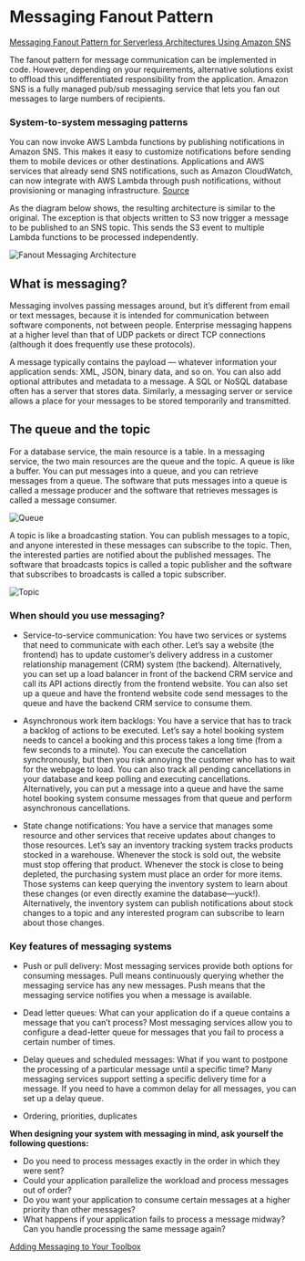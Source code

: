 # Messaging Fanout Pattern

[Messaging Fanout Pattern for Serverless Architectures Using Amazon SNS](https://aws.amazon.com/blogs/compute/messaging-fanout-pattern-for-serverless-architectures-using-amazon-sns/)

The fanout pattern for message communication can be implemented in code. However, depending on your requirements, alternative solutions exist to offload this undifferentiated responsibility from the application. Amazon SNS is a fully managed pub/sub messaging service that lets you fan out messages to large numbers of recipients.

### System-to-system messaging patterns

You can now invoke AWS Lambda functions by publishing notifications in Amazon SNS. This makes it easy to customize notifications before sending them to mobile devices or other destinations. Applications and AWS services that already send SNS notifications, such as Amazon CloudWatch, can now integrate with AWS Lambda through push notifications, without provisioning or managing infrastructure. [Source](https://aws.amazon.com/about-aws/whats-new/2015/04/amazon-sns-now-integrates-with-aws-lambda/)

As the diagram below shows, the resulting architecture is similar to the original. The exception is that objects written to S3 now trigger a message to be published to an SNS topic. This sends the S3 event to multiple Lambda functions to be processed independently.

![Fanout Messaging Architecture](https://d2908q01vomqb2.cloudfront.net/1b6453892473a467d07372d45eb05abc2031647a/2017/07/25/messaging-fanout-for-serverless-with-sns-diagram2.png)

## What is messaging?

Messaging involves passing messages around, but it’s different from email or text messages, because it is intended for communication between software components, not between people. Enterprise messaging happens at a higher level than that of UDP packets or direct TCP connections (although it does frequently use these protocols).

A message typically contains the payload — whatever information your application sends: XML, JSON, binary data, and so on. You can also add optional attributes and metadata to a message. A SQL or NoSQL database often has a server that stores data. Similarly, a messaging server or service allows a place for your messages to be stored temporarily and transmitted.

## The queue and the topic

For a database service, the main resource is a table. In a messaging service, the two main resources are the queue and the topic. A queue is like a buffer. You can put messages into a queue, and you can retrieve messages from a queue. The software that puts messages into a queue is called a message producer and the software that retrieves messages is called a message consumer.

![Queue](https://d2908q01vomqb2.cloudfront.net/1b6453892473a467d07372d45eb05abc2031647a/2017/05/24/MessageQueueDiagramFINAL.png)

A topic is like a broadcasting station. You can publish messages to a topic, and anyone interested in these messages can subscribe to the topic. Then, the interested parties are notified about the published messages. The software that broadcasts topics is called a topic publisher and the software that subscribes to broadcasts is called a topic subscriber.

![Topic](https://d2908q01vomqb2.cloudfront.net/1b6453892473a467d07372d45eb05abc2031647a/2017/05/24/MessageTopicDiagramFINAL.png)

### When should you use messaging?

* Service-to-service communication: You have two services or systems that need to communicate with each other. Let’s say a website (the frontend) has to update customer’s delivery address in a customer relationship management (CRM) system (the backend). Alternatively, you can set up a load balancer in front of the backend CRM service and call its API actions directly from the frontend website. You can also set up a queue and have the frontend website code send messages to the queue and have the backend CRM service to consume them.

* Asynchronous work item backlogs: You have a service that has to track a backlog of actions to be executed. Let’s say a hotel booking system needs to cancel a booking and this process takes a long time (from a few seconds to a minute). You can execute the cancellation synchronously, but then you risk annoying the customer who has to wait for the webpage to load. You can also track all pending cancellations in your database and keep polling and executing cancellations. Alternatively, you can put a message into a queue and have the same hotel booking system consume messages from that queue and perform asynchronous cancellations.

* State change notifications: You have a service that manages some resource and other services that receive updates about changes to those resources. Let’s say an inventory tracking system tracks products stocked in a warehouse. Whenever the stock is sold out, the website must stop offering that product. Whenever the stock is close to being depleted, the purchasing system must place an order for more items. Those systems can keep querying the inventory system to learn about these changes (or even directly examine the database—yuck!). Alternatively, the inventory system can publish notifications about stock changes to a topic and any interested program can subscribe to learn about those changes.

### Key features of messaging systems

* Push or pull delivery: Most messaging services provide both options for consuming messages. Pull means continuously querying whether the messaging service has any new messages. Push means that the messaging service notifies you when a message is available.

* Dead letter queues: What can your application do if a queue contains a message that you can’t process? Most messaging services allow you to configure a dead-letter queue for messages that you fail to process a certain number of times.

* Delay queues and scheduled messages: What if you want to postpone the processing of a particular message until a specific time? Many messaging services support setting a specific delivery time for a message. If you need to have a common delay for all messages, you can set up a delay queue.

* Ordering, priorities, duplicates

**When designing your system with messaging in mind, ask yourself the following questions:**

- Do you need to process messages exactly in the order in which they were sent?
- Could your application parallelize the workload and process messages out of order?
- Do you want your application to consume certain messages at a higher priority than other messages?
- What happens if your application fails to process a message midway? Can you handle processing the same message again?

[Adding Messaging to Your Toolbox](https://aws.amazon.com/blogs/compute/building-scalable-applications-and-microservices-adding-messaging-to-your-toolbox/)
